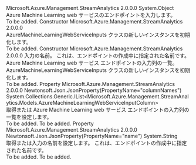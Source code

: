 <Type Name="AzureMachineLearningWebServiceInputs" FullName="Microsoft.Azure.Management.StreamAnalytics.Models.AzureMachineLearningWebServiceInputs">
  <TypeSignature Language="C#" Value="public class AzureMachineLearningWebServiceInputs" />
  <TypeSignature Language="ILAsm" Value=".class public auto ansi beforefieldinit AzureMachineLearningWebServiceInputs extends System.Object" />
  <TypeSignature Language="DocId" Value="T:Microsoft.Azure.Management.StreamAnalytics.Models.AzureMachineLearningWebServiceInputs" />
  <TypeSignature Language="VB.NET" Value="Public Class AzureMachineLearningWebServiceInputs" />
  <TypeSignature Language="F#" Value="type AzureMachineLearningWebServiceInputs = class" />
  <AssemblyInfo>
    <AssemblyName>Microsoft.Azure.Management.StreamAnalytics</AssemblyName>
    <AssemblyVersion>2.0.0.0</AssemblyVersion>
  </AssemblyInfo>
  <Base>
    <BaseTypeName>System.Object</BaseTypeName>
  </Base>
  <Interfaces />
  <Docs>
    <summary>
            Azure Machine Learning web サービスのエンドポイントを入力します。
            </summary>
    <remarks>To be added.</remarks>
  </Docs>
  <Members>
    <Member MemberName=".ctor">
      <MemberSignature Language="C#" Value="public AzureMachineLearningWebServiceInputs ();" />
      <MemberSignature Language="ILAsm" Value=".method public hidebysig specialname rtspecialname instance void .ctor() cil managed" />
      <MemberSignature Language="DocId" Value="M:Microsoft.Azure.Management.StreamAnalytics.Models.AzureMachineLearningWebServiceInputs.#ctor" />
      <MemberSignature Language="VB.NET" Value="Public Sub New ()" />
      <MemberType>Constructor</MemberType>
      <AssemblyInfo>
        <AssemblyName>Microsoft.Azure.Management.StreamAnalytics</AssemblyName>
        <AssemblyVersion>2.0.0.0</AssemblyVersion>
      </AssemblyInfo>
      <Parameters />
      <Docs>
        <summary>
            AzureMachineLearningWebServiceInputs クラスの新しいインスタンスを初期化します。
            </summary>
        <remarks>To be added.</remarks>
      </Docs>
    </Member>
    <Member MemberName=".ctor">
      <MemberSignature Language="C#" Value="public AzureMachineLearningWebServiceInputs (string name = null, System.Collections.Generic.IList&lt;Microsoft.Azure.Management.StreamAnalytics.Models.AzureMachineLearningWebServiceInputColumn&gt; columnNames = null);" />
      <MemberSignature Language="ILAsm" Value=".method public hidebysig specialname rtspecialname instance void .ctor(string name, class System.Collections.Generic.IList`1&lt;class Microsoft.Azure.Management.StreamAnalytics.Models.AzureMachineLearningWebServiceInputColumn&gt; columnNames) cil managed" />
      <MemberSignature Language="DocId" Value="M:Microsoft.Azure.Management.StreamAnalytics.Models.AzureMachineLearningWebServiceInputs.#ctor(System.String,System.Collections.Generic.IList{Microsoft.Azure.Management.StreamAnalytics.Models.AzureMachineLearningWebServiceInputColumn})" />
      <MemberSignature Language="VB.NET" Value="Public Sub New (Optional name As String = null, Optional columnNames As IList(Of AzureMachineLearningWebServiceInputColumn) = null)" />
      <MemberSignature Language="F#" Value="new Microsoft.Azure.Management.StreamAnalytics.Models.AzureMachineLearningWebServiceInputs : string * System.Collections.Generic.IList&lt;Microsoft.Azure.Management.StreamAnalytics.Models.AzureMachineLearningWebServiceInputColumn&gt; -&gt; Microsoft.Azure.Management.StreamAnalytics.Models.AzureMachineLearningWebServiceInputs" Usage="new Microsoft.Azure.Management.StreamAnalytics.Models.AzureMachineLearningWebServiceInputs (name, columnNames)" />
      <MemberType>Constructor</MemberType>
      <AssemblyInfo>
        <AssemblyName>Microsoft.Azure.Management.StreamAnalytics</AssemblyName>
        <AssemblyVersion>2.0.0.0</AssemblyVersion>
      </AssemblyInfo>
      <Parameters>
        <Parameter Name="name" Type="System.String" />
        <Parameter Name="columnNames" Type="System.Collections.Generic.IList&lt;Microsoft.Azure.Management.StreamAnalytics.Models.AzureMachineLearningWebServiceInputColumn&gt;" />
      </Parameters>
      <Docs>
        <param name="name">入力の名前。 これは、エンドポイントの作成中に指定された名前です。</param>
        <param name="columnNames">Azure Machine Learning web サービス エンドポイントの入力列の一覧。</param>
        <summary>
            AzureMachineLearningWebServiceInputs クラスの新しいインスタンスを初期化します。
            </summary>
        <remarks>To be added.</remarks>
      </Docs>
    </Member>
    <Member MemberName="ColumnNames">
      <MemberSignature Language="C#" Value="public System.Collections.Generic.IList&lt;Microsoft.Azure.Management.StreamAnalytics.Models.AzureMachineLearningWebServiceInputColumn&gt; ColumnNames { get; set; }" />
      <MemberSignature Language="ILAsm" Value=".property instance class System.Collections.Generic.IList`1&lt;class Microsoft.Azure.Management.StreamAnalytics.Models.AzureMachineLearningWebServiceInputColumn&gt; ColumnNames" />
      <MemberSignature Language="DocId" Value="P:Microsoft.Azure.Management.StreamAnalytics.Models.AzureMachineLearningWebServiceInputs.ColumnNames" />
      <MemberSignature Language="VB.NET" Value="Public Property ColumnNames As IList(Of AzureMachineLearningWebServiceInputColumn)" />
      <MemberSignature Language="F#" Value="member this.ColumnNames : System.Collections.Generic.IList&lt;Microsoft.Azure.Management.StreamAnalytics.Models.AzureMachineLearningWebServiceInputColumn&gt; with get, set" Usage="Microsoft.Azure.Management.StreamAnalytics.Models.AzureMachineLearningWebServiceInputs.ColumnNames" />
      <MemberType>Property</MemberType>
      <AssemblyInfo>
        <AssemblyName>Microsoft.Azure.Management.StreamAnalytics</AssemblyName>
        <AssemblyVersion>2.0.0.0</AssemblyVersion>
      </AssemblyInfo>
      <Attributes>
        <Attribute>
          <AttributeName>Newtonsoft.Json.JsonProperty(PropertyName="columnNames")</AttributeName>
        </Attribute>
      </Attributes>
      <ReturnValue>
        <ReturnType>System.Collections.Generic.IList&lt;Microsoft.Azure.Management.StreamAnalytics.Models.AzureMachineLearningWebServiceInputColumn&gt;</ReturnType>
      </ReturnValue>
      <Docs>
        <summary>
            取得または Azure Machine Learning web サービス エンドポイントの入力列の一覧を設定します。
            </summary>
        <value>To be added.</value>
        <remarks>To be added.</remarks>
      </Docs>
    </Member>
    <Member MemberName="Name">
      <MemberSignature Language="C#" Value="public string Name { get; set; }" />
      <MemberSignature Language="ILAsm" Value=".property instance string Name" />
      <MemberSignature Language="DocId" Value="P:Microsoft.Azure.Management.StreamAnalytics.Models.AzureMachineLearningWebServiceInputs.Name" />
      <MemberSignature Language="VB.NET" Value="Public Property Name As String" />
      <MemberSignature Language="F#" Value="member this.Name : string with get, set" Usage="Microsoft.Azure.Management.StreamAnalytics.Models.AzureMachineLearningWebServiceInputs.Name" />
      <MemberType>Property</MemberType>
      <AssemblyInfo>
        <AssemblyName>Microsoft.Azure.Management.StreamAnalytics</AssemblyName>
        <AssemblyVersion>2.0.0.0</AssemblyVersion>
      </AssemblyInfo>
      <Attributes>
        <Attribute>
          <AttributeName>Newtonsoft.Json.JsonProperty(PropertyName="name")</AttributeName>
        </Attribute>
      </Attributes>
      <ReturnValue>
        <ReturnType>System.String</ReturnType>
      </ReturnValue>
      <Docs>
        <summary>
            取得または入力の名前を設定します。 これは、エンドポイントの作成中に指定された名前です。
            </summary>
        <value>To be added.</value>
        <remarks>To be added.</remarks>
      </Docs>
    </Member>
  </Members>
</Type>
